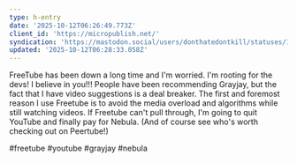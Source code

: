 ```yaml
---
type: h-entry
date: '2025-10-12T06:26:49.773Z'
client_id: 'https://micropublish.net/'
syndication: 'https://mastodon.social/users/donthatedontkill/statuses/115359776856265223'
updated: '2025-10-12T06:28:33.058Z'
---
```

FreeTube has been down a long time and I'm worried. I'm rooting for the devs! I believe in you!!! People have been recommending Grayjay, but the fact that I have video suggestions is a deal breaker. The first and foremost reason I use Freetube is to avoid the media overload and algorithms while still watching videos. If Freetube can't pull through, I'm going to quit YouTube and finally pay for Nebula. (And of course see who's worth checking out on Peertube!)

#freetube #youtube #grayjay #nebula

